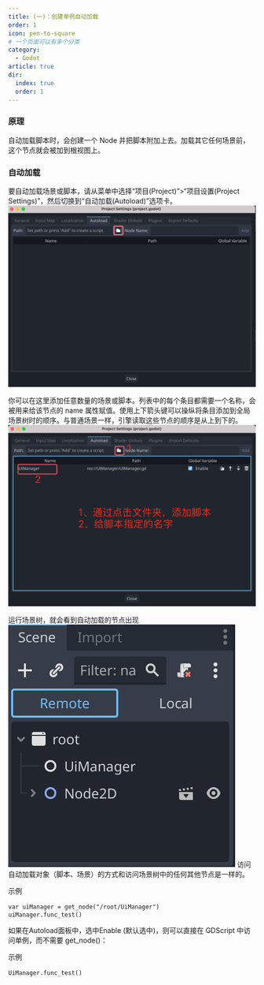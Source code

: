 ```yaml
---
title: (一)：创建单例自动加载
order: 1
icon: pen-to-square
# 一个页面可以有多个分类
category:
  - Godot
article: true
dir:
  index: true
  order: 1
---
```


### 原理
自动加载脚本时，会创建一个 Node 并把脚本附加上去。加载其它任何场景前，这个节点就会被加到根视图上。

### 自动加载

要自动加载场景或脚本，请从菜单中选择“项目(Project)”>“项目设置(Project Settings)”，然后切换到“自动加载(Autoload)”选项卡。
![autoload_tab.png](../../../images/godot_v4/practice/autoload_tab.png)

你可以在这里添加任意数量的场景或脚本。列表中的每个条目都需要一个名称，会被用来给该节点的 name 属性赋值。使用上下箭头键可以操纵将条目添加到全局场景树时的顺序。与普通场景一样，引擎读取这些节点的顺序是从上到下的。
![autoload_tab2.png](../../../images/godot_v4/practice/autoload_tab2.png)

运行场景树，就会看到自动加载的节点出现
![autoload_tab3.png](../../../images/godot_v4/practice/autoload_tab3.png)
访问自动加载对象（脚本、场景）的方式和访问场景树中的任何其他节点是一样的。

示例
```godot
var uiManager = get_node("/root/UiManager")
uiManager.func_test()
```

如果在Autoload面板中，选中Enable (默认选中)，则可以直接在 GDScript 中访问单例，而不需要 get_node()：

示例
```godot
UiManager.func_test()
```